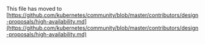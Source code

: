This file has moved to [https://github.com/kubernetes/community/blob/master/contributors/design-proposals/high-availability.md](https://github.com/kubernetes/community/blob/master/contributors/design-proposals/high-availability.md)
